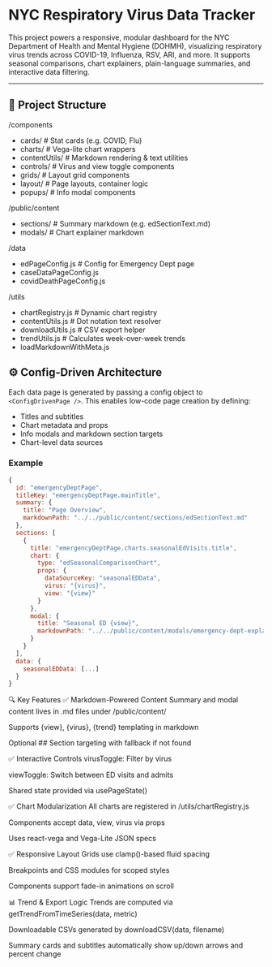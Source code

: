 #  NYC Respiratory Virus Data Tracker

This project powers a responsive, modular dashboard for the NYC Department of Health and Mental Hygiene (DOHMH), visualizing respiratory virus trends across COVID-19, Influenza, RSV, ARI, and more. It supports seasonal comparisons, chart explainers, plain-language summaries, and interactive data filtering.

---

## 📁 Project Structure
  /components
  * cards/ # Stat cards (e.g. COVID, Flu)
  * charts/ # Vega-lite chart wrappers
  * contentUtils/ # Markdown rendering & text utilities
  * controls/ # Virus and view toggle components
  * grids/ # Layout grid components
  * layout/ # Page layouts, container logic
  * popups/ # Info modal components
  
  /public/content
  * sections/ # Summary markdown (e.g. edSectionText.md)
  * modals/ # Chart explainer markdown
  
  /data
  * edPageConfig.js # Config for Emergency Dept page
  * caseDataPageConfig.js
  * covidDeathPageConfig.js
  
  /utils
  * chartRegistry.js # Dynamic chart registry
  * contentUtils.js # Dot notation text resolver
  * downloadUtils.js # CSV export helper
  * trendUtils.js # Calculates week-over-week trends
  * loadMarkdownWithMeta.js

## ⚙️ Config-Driven Architecture

Each data page is generated by passing a config object to `<ConfigDrivenPage />`. This enables low-code page creation by defining:

- Titles and subtitles
- Chart metadata and props
- Info modals and markdown section targets
- Chart-level data sources

### Example

```js
{
  id: "emergencyDeptPage",
  titleKey: "emergencyDeptPage.mainTitle",
  summary: {
    title: "Page Overview",
    markdownPath: "../../public/content/sections/edSectionText.md"
  },
  sections: [
    {
      title: "emergencyDeptPage.charts.seasonalEdVisits.title",
      chart: {
        type: "edSeasonalComparisonChart",
        props: {
          dataSourceKey: "seasonalEDData",
          virus: "{virus}",
          view: "{view}"
        }
      },
      modal: {
        title: "Seasonal ED {view}",
        markdownPath: "../../public/content/modals/emergency-dept-explainer.md"
      }
    }
  ],
  data: {
    seasonalEDData: [...]
  }
}
```

🔍 Key Features
✅ Markdown-Powered Content
Summary and modal content lives in .md files under /public/content/

Supports {view}, {virus}, {trend} templating in markdown

Optional ## Section targeting with fallback if not found

✅ Interactive Controls
virusToggle: Filter by virus

viewToggle: Switch between ED visits and admits

Shared state provided via usePageState()

✅ Chart Modularization
All charts are registered in /utils/chartRegistry.js

Components accept data, view, virus via props

Uses react-vega and Vega-Lite JSON specs

✅ Responsive Layout
Grids use clamp()-based fluid spacing

Breakpoints and CSS modules for scoped styles

Components support fade-in animations on scroll

📊 Trend & Export Logic
Trends are computed via getTrendFromTimeSeries(data, metric)

Downloadable CSVs generated by downloadCSV(data, filename)

Summary cards and subtitles automatically show up/down arrows and percent change



